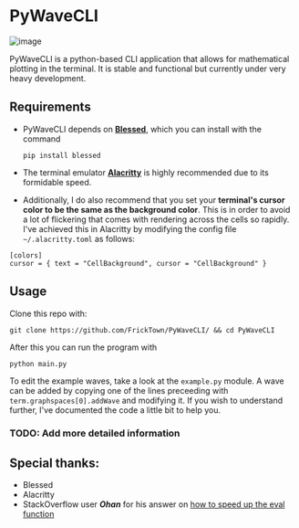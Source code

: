 # PyWaveCLI

![image](https://github.com/user-attachments/assets/17feb435-fa80-4fff-9181-1e25e11e4dcb)


PyWaveCLI is a python-based CLI application that allows for mathematical plotting in the terminal.
It is stable and functional but currently under very heavy development.

## Requirements
- PyWaveCLI depends on [**Blessed**](https://pypi.org/project/blessed/), which you can install with the command

      pip install blessed

- The terminal emulator [**Alacritty**](https://alacritty.org/) is highly recommended due to its formidable speed.

- Additionally, I do also recommend that you set your **terminal's cursor color to be the same as the background color**. This is in order to avoid a lot of flickering that comes with rendering across the cells so rapidly. I've achieved this in Alacritty by modifying the config file `~/.alacritty.toml` as follows:
```
[colors]
cursor = { text = "CellBackground", cursor = "CellBackground" }
```

## Usage
Clone this repo with:

    git clone https://github.com/FrickTown/PyWaveCLI/ && cd PyWaveCLI
After this you can run the program with

    python main.py

To edit the example waves, take a look at the `example.py` module.
A wave can be added by copying one of the lines preceeding with `term.graphspaces[0].addWave` and modifying it.
If you wish to understand further, I've documented the code a little bit to help you.
### TODO: Add more detailed information

## Special thanks:
- Blessed
- Alacritty
- StackOverflow user ***Ohan*** for his answer on [how to speed up the eval function](https://stackoverflow.com/questions/12467570/python-way-to-speed-up-a-repeatedly-executed-eval-statement#answers)
